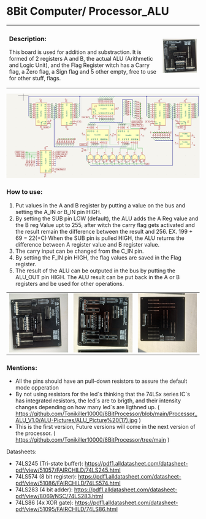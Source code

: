 # 8Bit Computer/ Processor_ALU

<table>
  <tr>
    <td>

### Description:
This board is used for addition and substraction. It is formed of 2 registers A and B, the actual ALU (Arithmetic and Logic Unit), 
and the Flag Register witch has a Carry flag, a Zero flag, a Sign flag and 5 other empty, free to use for other stuff, flags. 
    </td>
    <td><img src="https://github.com/Tonikiller10000/8BitProcessor/blob/main/Processor_ALU_V1.0/ALU-Pictures/ALU_Picture%20(6).png"/></td>
  </tr>
 </table>
<img src="https://github.com/Tonikiller10000/8BitProcessor/blob/main/Processor_ALU_V1.0/ALU-Pictures/ALU_Picture%20(5).png"/>



### How to use:
1. Put values in the A and B register by putting a value on the bus and setting the A_IN or B_IN pin HIGH.
2. By setting the SUB pin LOW (default), the ALU adds the A Reg value and the B reg Value upt to 255, 
after witch the carry flag gets activated and the result remain the difference between the result and 256.
EX. 199 + 69 = 22(+C)
When the SUB pin is pulled HIGH, the ALU returns the difference between A register value and B register value.
3. The carry input can be changed from the C_IN pin.
4. By setting the F_IN pin HIGH, the flag values are saved in the Flag register. 
5. The result of the ALU can be outputed in the bus by putting the ALU_OUT pin HIGH.
The ALU result can be put back in the A or B registers and be used for other operations.

<table>
  <tr>
    <td><img src="https://github.com/Tonikiller10000/8BitProcessor/blob/main/Processor_ALU_V1.0/ALU-Pictures/ALU_Picture%20(18).jpg"/></td>
    <td><img src="https://github.com/Tonikiller10000/8BitProcessor/blob/main/Processor_ALU_V1.0/ALU-Pictures/ALU_Picture%20(11).jpg"/></td>
    <td><img src="https://github.com/Tonikiller10000/8BitProcessor/blob/main/Processor_ALU_V1.0/ALU-Pictures/ALU_Picture%20(12).jpg"/></td>
  </tr>
 </table>





### Mentions:
- All the pins should have an pull-down resistors to assure the default mode opperation
- By not using resistors for the led\`s thinking that the 74LSx series IC\`s has integrated resistors, the led\`s are to brigth, and their intensity changes depending on how many led\`s are ligthned up. ( https://github.com/Tonikiller10000/8BitProcessor/blob/main/Processor_ALU_V1.0/ALU-Pictures/ALU_Picture%20(17).jpg )
- This is the first version, Future versions will come in the next version of the processor. ( https://github.com/Tonikiller10000/8BitProcessor/tree/main )



Datasheets:
- 74LS245 (Tri-state buffer): https://pdf1.alldatasheet.com/datasheet-pdf/view/51057/FAIRCHILD/74LS245.html
- 74LS574 (8 bit register): https://pdf1.alldatasheet.com/datasheet-pdf/view/51086/FAIRCHILD/74LS574.html
- 74LS283 (4 bit adder): https://pdf1.alldatasheet.com/datasheet-pdf/view/8069/NSC/74LS283.html
- 74LS86 (4x XOR gate): https://pdf1.alldatasheet.com/datasheet-pdf/view/51095/FAIRCHILD/74LS86.html
